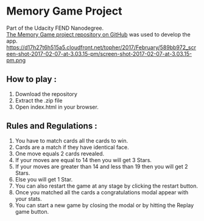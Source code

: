 # Memory Game Project

Part of the Udacity FEND Nanodegree.  
<a target="_blank" href="https://github.com/udacity/fend-project-memory-game">The Memory Game project repository on GitHub</a> was used to develop the app.
https://d17h27t6h515a5.cloudfront.net/topher/2017/February/589bb972_screen-shot-2017-02-07-at-3.03.15-pm/screen-shot-2017-02-07-at-3.03.15-pm.png

## How to play :
1.	Download the repository
2.	Extract the .zip file
3.	Open index.html in your browser.

## Rules and Regulations :
1. You have to match cards all the cards to win.
2. Cards are a match if they have identical face.
3. One move equals 2 cards revealed.
4. If your moves are equal to 14 then you will get 3 Stars.
5. If your moves are greater than 14 and less than 19 then you will get 2 Stars.
6. Else you will get 1 Star.
7. You can also restart the game at any stage by clicking the restart button.
8. Once you matched all the cards a congratulations modal appear with your stats.
9. You can start a new game by closing the modal or by hitting the Replay game button.

